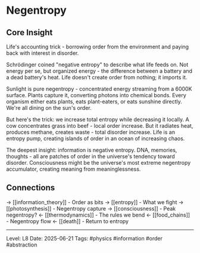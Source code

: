 # Negentropy

## Core Insight
Life's accounting trick - borrowing order from the environment and paying back with interest in disorder.

Schrödinger coined "negative entropy" to describe what life feeds on. Not energy per se, but organized energy - the difference between a battery and a dead battery's heat. Life doesn't create order from nothing; it imports it.

Sunlight is pure negentropy - concentrated energy streaming from a 6000K surface. Plants capture it, converting photons into chemical bonds. Every organism either eats plants, eats plant-eaters, or eats sunshine directly. We're all dining on the sun's order.

But here's the trick: we increase total entropy while decreasing it locally. A cow concentrates grass into beef - local order increase. But it radiates heat, produces methane, creates waste - total disorder increase. Life is an entropy pump, creating islands of order in an ocean of increasing chaos.

The deepest insight: information is negative entropy. DNA, memories, thoughts - all are patches of order in the universe's tendency toward disorder. Consciousness might be the universe's most extreme negentropy accumulator, creating meaning from meaninglessness.

## Connections
→ [[information_theory]] - Order as bits
→ [[entropy]] - What we fight
→ [[photosynthesis]] - Negentropy capture
→ [[consciousness]] - Peak negentropy?
← [[thermodynamics]] - The rules we bend
← [[food_chains]] - Negentropy flow
← [[death]] - Return to entropy

---
Level: L8
Date: 2025-06-21
Tags: #physics #information #order #abstraction